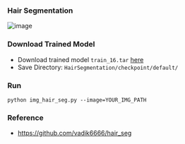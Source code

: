 ### Hair Segmentation
![image](https://user-images.githubusercontent.com/39791467/184470556-51ff7ede-5eed-420c-9583-f11f78bd8ac3.png)

### Download Trained Model
- Download trained model `train_16.tar` [here](https://drive.google.com/drive/folders/1tqiMtmnTayH3NWL16CtbWy_PXh045AIT)
- Save Directory: `HairSegmentation/checkpoint/default/`

### Run
```
python img_hair_seg.py --image=YOUR_IMG_PATH
```

### Reference
- https://github.com/vadik6666/hair_seg       
